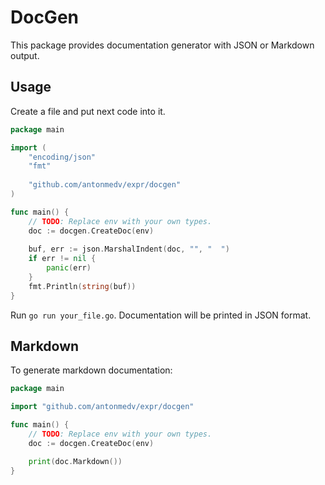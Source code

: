 # DocGen

This package provides documentation generator with JSON or Markdown output.

## Usage

Create a file and put next code into it. 

```go
package main

import (
	"encoding/json"
	"fmt"
  
	"github.com/antonmedv/expr/docgen"
)

func main() {
	// TODO: Replace env with your own types.
	doc := docgen.CreateDoc(env)
  
	buf, err := json.MarshalIndent(doc, "", "  ")
	if err != nil {
		panic(err)
	}
	fmt.Println(string(buf))
}
```

Run `go run your_file.go`. Documentation will be printed in JSON format.

## Markdown

To generate markdown documentation: 

```go
package main

import "github.com/antonmedv/expr/docgen"

func main() {
	// TODO: Replace env with your own types.
	doc := docgen.CreateDoc(env)

	print(doc.Markdown())
}
```
